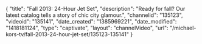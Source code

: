 {
    "title": "Fall 2013: 24-Hour Jet Set",
    "description": "Ready for fall? Our latest catalog tells a story of chic city glamour.",
    "channelid": "135123",
    "videoid": "135141",
    "date_created": "1385969221",
    "date_modified": "1418181124",
    "type": "captivate",
    "layout": "channelVideo",
    "url": "\/michael-kors-tv\/fall-2013-24-hour-jet-set\/135123-135141"
}
